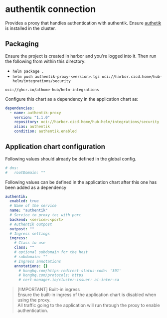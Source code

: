 # authentik connection 

Provides a proxy that handles authentication with authentik. Ensure [authetik](../../../software/applications/authentik/README.md) is installed in the cluster.  

## Packaging

Ensure the project is created in harbor and you're logged into it. Then run the following from within this directory:

- `helm package .`
- `helm push authentik-proxy-<version>.tgz oci://harbor.cicd.home/hub-helm/integrations/security`

`oci://ghcr.io/athome-hub/helm-integrations`

Configure this chart as a dependency in the application chart as:

```yaml
dependencies:
  - name: authentik-proxy
    version: "1.1.0"
    repository: oci://harbor.cicd.home/hub-helm/integrations/security
    alias: authentik
    condition: authentik.enabled
```

## Application chart configuration

Following values should already be defined in the global config.

```yaml
# dns:
#   rootDomain: ""
```

Following values can be defined in the application chart after this one has been added as a dependency

```yaml
authentik:
  enabled: true
  # Name of the service
  name: "authentik"
  # Service to proxy to; with port
  backend: <serice>:<port>
  # Authentik outpost
  outpost: ""
  # Ingress settings
  ingress:
    # Class to use
    class: ""
    # optional subdomain for the host
    # subdomain: ""
    # Ingress annotations
    annotations: {}
      # konghq.com/https-redirect-status-code: '301'
      # konghq.com/protocols: https
      # cert-manager.io/cluster-issuer: ai-inter-ca
```

> [!IMPORTANT] Built-in ingress  
> Ensure the built-in ingress of the application chart is disabled when using the proxy.  
> All traffic going to the application will run through the proxy to enable authentication.  